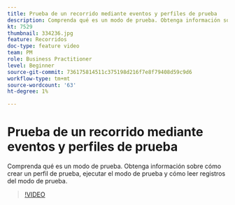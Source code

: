 ```yaml
---
title: Prueba de un recorrido mediante eventos y perfiles de prueba
description: Comprenda qué es un modo de prueba. Obtenga información sobre cómo crear un perfil de prueba, ejecutar el modo de prueba y cómo leer registros del modo de prueba.
kt: 7529
thumbnail: 334236.jpg
feature: Recorridos
doc-type: feature video
team: PM
role: Business Practitioner
level: Beginner
source-git-commit: 736175814511c375198d216f7e8f79408d59c9d6
workflow-type: tm+mt
source-wordcount: '63'
ht-degree: 1%

---
```



# Prueba de un recorrido mediante eventos y perfiles de prueba

Comprenda qué es un modo de prueba. Obtenga información sobre cómo crear un perfil de prueba, ejecutar el modo de prueba y cómo leer registros del modo de prueba.

>[!VIDEO](https://video.tv.adobe.com/v/334236?quality=12)
